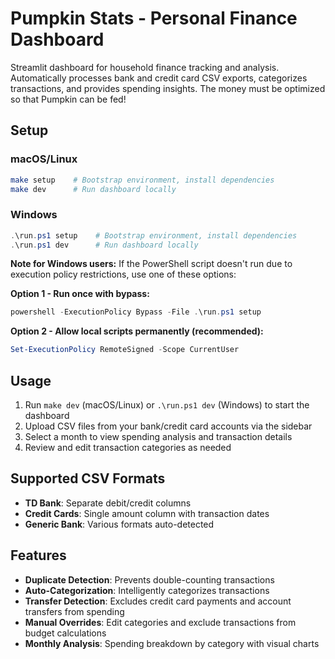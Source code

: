 # Pumpkin Stats - Personal Finance Dashboard

Streamlit dashboard for household finance tracking and analysis. Automatically processes bank and credit card CSV exports, categorizes transactions, and provides spending insights. The money must be optimized so that Pumpkin can be fed!

## Setup

### macOS/Linux
```bash
make setup    # Bootstrap environment, install dependencies
make dev      # Run dashboard locally
```

### Windows
```powershell
.\run.ps1 setup    # Bootstrap environment, install dependencies
.\run.ps1 dev      # Run dashboard locally
```

**Note for Windows users:** If the PowerShell script doesn't run due to execution policy restrictions, use one of these options:

**Option 1 - Run once with bypass:**
```powershell
powershell -ExecutionPolicy Bypass -File .\run.ps1 setup
```

**Option 2 - Allow local scripts permanently (recommended):**
```powershell
Set-ExecutionPolicy RemoteSigned -Scope CurrentUser
```

## Usage

1. Run `make dev` (macOS/Linux) or `.\run.ps1 dev` (Windows) to start the dashboard
2. Upload CSV files from your bank/credit card accounts via the sidebar
3. Select a month to view spending analysis and transaction details
4. Review and edit transaction categories as needed

## Supported CSV Formats

- **TD Bank**: Separate debit/credit columns
- **Credit Cards**: Single amount column with transaction dates
- **Generic Bank**: Various formats auto-detected

## Features

- **Duplicate Detection**: Prevents double-counting transactions
- **Auto-Categorization**: Intelligently categorizes transactions
- **Transfer Detection**: Excludes credit card payments and account transfers from spending
- **Manual Overrides**: Edit categories and exclude transactions from budget calculations
- **Monthly Analysis**: Spending breakdown by category with visual charts
